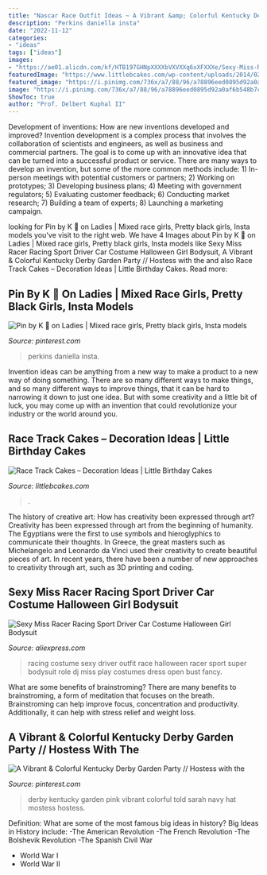 ```yaml
---
title: "Nascar Race Outfit Ideas ~ A Vibrant &amp; Colorful Kentucky Derby Garden Party // Hostess With The"
description: "Perkins daniella insta"
date: "2022-11-12"
categories:
- "ideas"
tags: ["ideas"]
images:
- "https://ae01.alicdn.com/kf/HTB197GHNpXXXXbVXVXXq6xXFXXXe/Sexy-Miss-Racer-Racing-Sport-Driver-Car-Costume-Halloween-Girl-Bodysuit-Role-Play-Super-DJ-Model.jpg"
featuredImage: "https://www.littlebcakes.com/wp-content/uploads/2014/02/Race-Track-Cake-Pictures.jpg"
featured_image: "https://i.pinimg.com/736x/a7/88/96/a78896eed0895d92a0af6b548b7ccd3e.jpg"
image: "https://i.pinimg.com/736x/a7/88/96/a78896eed0895d92a0af6b548b7ccd3e.jpg"
ShowToc: true
author: "Prof. Delbert Kuphal II"
---
```



Development of inventions: How are new inventions developed and improved?
Invention development is a complex process that involves the collaboration of scientists and engineers, as well as business and commercial partners. The goal is to come up with an innovative idea that can be turned into a successful product or service. There are many ways to develop an invention, but some of the more common methods include: 1) In-person meetings with potential customers or partners; 2) Working on prototypes; 3) Developing business plans; 4) Meeting with government regulators; 5) Evaluating customer feedback; 6) Conducting market research; 7) Building a team of experts; 8) Launching a marketing campaign.

	

		
looking for Pin by K 🌙 on Ladies | Mixed race girls, Pretty black girls, Insta models you've visit to the right web. We have 4 Images about Pin by K 🌙 on Ladies | Mixed race girls, Pretty black girls, Insta models like Sexy Miss Racer Racing Sport Driver Car Costume Halloween Girl Bodysuit, A Vibrant &amp; Colorful Kentucky Derby Garden Party // Hostess with the and also Race Track Cakes – Decoration Ideas | Little Birthday Cakes. Read more:
		
    
## Pin By K 🌙 On Ladies | Mixed Race Girls, Pretty Black Girls, Insta Models

<img loading=lazy src="https://i.pinimg.com/736x/a7/88/96/a78896eed0895d92a0af6b548b7ccd3e.jpg" onerror="this.onerror=null;this.src='https://tse3.mm.bing.net/th?id=OIP.dPmOBLFQ0Xel0vSRG6RBxAHaI9&amp;pid=15.1';" alt="Pin by K 🌙 on Ladies | Mixed race girls, Pretty black girls, Insta models">

_Source: pinterest.com_

>perkins daniella insta. 

	

Invention ideas can be anything from a new way to make a product to a new way of doing something. There are so many different ways to make things, and so many different ways to improve things, that it can be hard to narrowing it down to just one idea. But with some creativity and a little bit of luck, you may come up with an invention that could revolutionize your industry or the world around you.

    
## Race Track Cakes – Decoration Ideas | Little Birthday Cakes

<img loading=lazy src="https://www.littlebcakes.com/wp-content/uploads/2014/02/Race-Track-Cake-Pictures.jpg" onerror="this.onerror=null;this.src='https://tse2.mm.bing.net/th?id=OIP.nhw-kJpsK1mtjb353IgfSAHaHD&amp;pid=15.1';" alt="Race Track Cakes – Decoration Ideas | Little Birthday Cakes">

_Source: littlebcakes.com_

>. 

	

The history of creative art: How has creativity been expressed through art?
Creativity has been expressed through art from the beginning of humanity. The Egyptians were the first to use symbols and hieroglyphics to communicate their thoughts. In Greece, the great masters such as Michelangelo and Leonardo da Vinci used their creativity to create beautiful pieces of art. In recent years, there have been a number of new approaches to creativity through art, such as 3D printing and coding.

    
## Sexy Miss Racer Racing Sport Driver Car Costume Halloween Girl Bodysuit

<img loading=lazy src="https://ae01.alicdn.com/kf/HTB197GHNpXXXXbVXVXXq6xXFXXXe/Sexy-Miss-Racer-Racing-Sport-Driver-Car-Costume-Halloween-Girl-Bodysuit-Role-Play-Super-DJ-Model.jpg" onerror="this.onerror=null;this.src='https://tse1.mm.bing.net/th?id=OIP.KeqqM75q8E9L44VzYrJk3AHaLH&amp;pid=15.1';" alt="Sexy Miss Racer Racing Sport Driver Car Costume Halloween Girl Bodysuit">

_Source: aliexpress.com_

>racing costume sexy driver outfit race halloween racer sport super bodysuit role dj miss play costumes dress open bust fancy. 

	

What are some benefits of brainstroming?
There are many benefits to brainstroming, a form of meditation that focuses on the breath. Brainstroming can help improve focus, concentration and productivity. Additionally, it can help with stress relief and weight loss.

    
## A Vibrant &amp; Colorful Kentucky Derby Garden Party // Hostess With The

<img loading=lazy src="https://i.pinimg.com/736x/c3/28/ad/c328adf816850d3bee076cc10b8eca27.jpg" onerror="this.onerror=null;this.src='https://tse2.mm.bing.net/th?id=OIP.kfqNupc3Ec8V9E25W3t2KAHaKL&amp;pid=15.1';" alt="A Vibrant &amp; Colorful Kentucky Derby Garden Party // Hostess with the">

_Source: pinterest.com_

>derby kentucky garden pink vibrant colorful told sarah navy hat mostess hostess. 

	

Definition: What are some of the most famous big ideas in history?
Big Ideas in History include: 
-The American Revolution 
-The French Revolution 
-The Bolshevik Revolution 
-The Spanish Civil War 
- World War I 
- World War II

